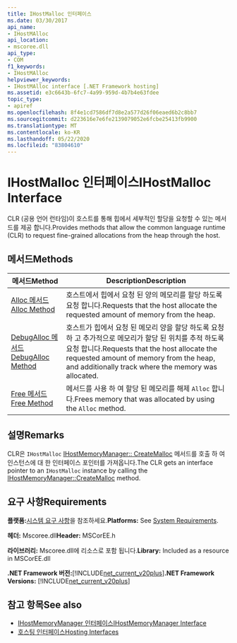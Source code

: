 ```yaml
---
title: IHostMalloc 인터페이스
ms.date: 03/30/2017
api_name:
- IHostMAlloc
api_location:
- mscoree.dll
api_type:
- COM
f1_keywords:
- IHostMAlloc
helpviewer_keywords:
- IHostMAlloc interface [.NET Framework hosting]
ms.assetid: e3c6643b-6fc7-4a99-959d-4b7b4e63fdee
topic_type:
- apiref
ms.openlocfilehash: 8f4e1cd7586df7d8e2a577d26f06eaed6b2c8bb7
ms.sourcegitcommit: d223616e7e6fe2139079052e6fcbe25413fb9900
ms.translationtype: MT
ms.contentlocale: ko-KR
ms.lasthandoff: 05/22/2020
ms.locfileid: "83804610"
---
```

# <a name="ihostmalloc-interface"></a><span data-ttu-id="273bc-102">IHostMalloc 인터페이스</span><span class="sxs-lookup"><span data-stu-id="273bc-102">IHostMalloc Interface</span></span>
<span data-ttu-id="273bc-103">CLR (공용 언어 런타임)이 호스트를 통해 힙에서 세부적인 할당을 요청할 수 있는 메서드를 제공 합니다.</span><span class="sxs-lookup"><span data-stu-id="273bc-103">Provides methods that allow the common language runtime (CLR) to request fine-grained allocations from the heap through the host.</span></span>  
  
## <a name="methods"></a><span data-ttu-id="273bc-104">메서드</span><span class="sxs-lookup"><span data-stu-id="273bc-104">Methods</span></span>  
  
|<span data-ttu-id="273bc-105">메서드</span><span class="sxs-lookup"><span data-stu-id="273bc-105">Method</span></span>|<span data-ttu-id="273bc-106">Description</span><span class="sxs-lookup"><span data-stu-id="273bc-106">Description</span></span>|  
|------------|-----------------|  
|[<span data-ttu-id="273bc-107">Alloc 메서드</span><span class="sxs-lookup"><span data-stu-id="273bc-107">Alloc Method</span></span>](ihostmalloc-alloc-method.md)|<span data-ttu-id="273bc-108">호스트에서 힙에서 요청 된 양의 메모리를 할당 하도록 요청 합니다.</span><span class="sxs-lookup"><span data-stu-id="273bc-108">Requests that the host allocate the requested amount of memory from the heap.</span></span>|  
|[<span data-ttu-id="273bc-109">DebugAlloc 메서드</span><span class="sxs-lookup"><span data-stu-id="273bc-109">DebugAlloc Method</span></span>](ihostmalloc-debugalloc-method.md)|<span data-ttu-id="273bc-110">호스트가 힙에서 요청 된 메모리 양을 할당 하도록 요청 하 고 추가적으로 메모리가 할당 된 위치를 추적 하도록 요청 합니다.</span><span class="sxs-lookup"><span data-stu-id="273bc-110">Requests that the host allocate the requested amount of memory from the heap, and additionally track where the memory was allocated.</span></span>|  
|[<span data-ttu-id="273bc-111">Free 메서드</span><span class="sxs-lookup"><span data-stu-id="273bc-111">Free Method</span></span>](ihostmalloc-free-method.md)|<span data-ttu-id="273bc-112">메서드를 사용 하 여 할당 된 메모리를 해제 `Alloc` 합니다.</span><span class="sxs-lookup"><span data-stu-id="273bc-112">Frees memory that was allocated by using the `Alloc` method.</span></span>|  
  
## <a name="remarks"></a><span data-ttu-id="273bc-113">설명</span><span class="sxs-lookup"><span data-stu-id="273bc-113">Remarks</span></span>  
 <span data-ttu-id="273bc-114">CLR은 `IHostMalloc` [IHostMemoryManager:: CreateMalloc](ihostmemorymanager-createmalloc-method.md) 메서드를 호출 하 여 인스턴스에 대 한 인터페이스 포인터를 가져옵니다.</span><span class="sxs-lookup"><span data-stu-id="273bc-114">The CLR gets an interface pointer to an `IHostMalloc` instance by calling the [IHostMemoryManager::CreateMalloc](ihostmemorymanager-createmalloc-method.md) method.</span></span>  
  
## <a name="requirements"></a><span data-ttu-id="273bc-115">요구 사항</span><span class="sxs-lookup"><span data-stu-id="273bc-115">Requirements</span></span>  
 <span data-ttu-id="273bc-116">**플랫폼:**[시스템 요구 사항](../../get-started/system-requirements.md)을 참조하세요.</span><span class="sxs-lookup"><span data-stu-id="273bc-116">**Platforms:** See [System Requirements](../../get-started/system-requirements.md).</span></span>  
  
 <span data-ttu-id="273bc-117">**헤더:** Mscoree.dll</span><span class="sxs-lookup"><span data-stu-id="273bc-117">**Header:** MSCorEE.h</span></span>  
  
 <span data-ttu-id="273bc-118">**라이브러리:** Mscoree.dll에 리소스로 포함 됩니다.</span><span class="sxs-lookup"><span data-stu-id="273bc-118">**Library:** Included as a resource in MSCorEE.dll</span></span>  
  
 <span data-ttu-id="273bc-119">**.NET Framework 버전:**[!INCLUDE[net_current_v20plus](../../../../includes/net-current-v20plus-md.md)]</span><span class="sxs-lookup"><span data-stu-id="273bc-119">**.NET Framework Versions:** [!INCLUDE[net_current_v20plus](../../../../includes/net-current-v20plus-md.md)]</span></span>  
  
## <a name="see-also"></a><span data-ttu-id="273bc-120">참고 항목</span><span class="sxs-lookup"><span data-stu-id="273bc-120">See also</span></span>

- [<span data-ttu-id="273bc-121">IHostMemoryManager 인터페이스</span><span class="sxs-lookup"><span data-stu-id="273bc-121">IHostMemoryManager Interface</span></span>](ihostmemorymanager-interface.md)
- [<span data-ttu-id="273bc-122">호스팅 인터페이스</span><span class="sxs-lookup"><span data-stu-id="273bc-122">Hosting Interfaces</span></span>](hosting-interfaces.md)
